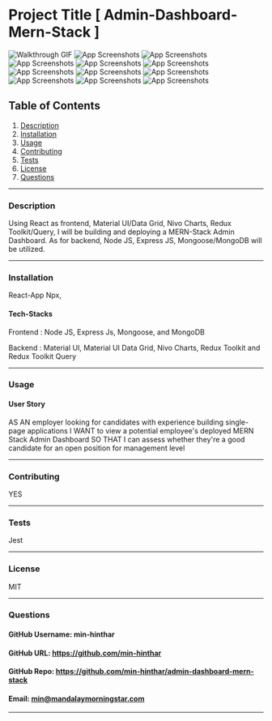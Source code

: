 # Project Title [ Admin-Dashboard-Mern-Stack ]

![Walkthrough GIF](./assets/GIFs/Admin_Dashboard_E-Commerce_Min.gif)
![App Screenshots](./assets/screenshots/1.jpeg)
![App Screenshots](./assets/screenshots/2.jpeg)
![App Screenshots](./assets/screenshots/3.jpeg)
![App Screenshots](./assets/screenshots/4.jpeg)
![App Screenshots](./assets/screenshots/5.jpeg)
![App Screenshots](./assets/screenshots/6.jpeg)
![App Screenshots](./assets/screenshots/7.jpeg)
![App Screenshots](./assets/screenshots/8.jpeg)
![App Screenshots](./assets/screenshots/9.jpeg)
![App Screenshots](./assets/screenshots/10.jpeg)
![App Screenshots](./assets/screenshots/11.jpeg)

## Table of Contents
1. [Description](#description)
2. [Installation](#installation)
3. [Usage](#usage)
4. [Contributing](#contributing)
5. [Tests](#tests)
6. [License](#license)
7. [Questions](#questions)

-----

### Description 
Using React as frontend, Material UI/Data Grid, Nivo Charts, Redux Toolkit/Query, I will be building and deploying a MERN-Stack Admin Dashboard. As for backend, Node JS, Express JS, Mongoose/MongoDB will be utilized.


-----

### Installation
React-App Npx, 


#### Tech-Stacks
Frontend : Node JS, Express Js, Mongoose, and MongoDB

Backend : Material UI, Material UI Data Grid, Nivo Charts, Redux Toolkit and Redux Toolkit Query

-----

### Usage 

#### User Story

AS AN employer looking for candidates with experience building single-page applications
I WANT to view a potential employee's deployed MERN Stack Admin Dashboard
SO THAT I can assess whether they're a good candidate for an open position for management level 

-----

### Contributing 
YES 

-----

### Tests 
Jest

-----

### License 
MIT 

-----

### Questions 

#### GitHub Username: min-hinthar 

#### GitHub URL: https://github.com/min-hinthar

#### GitHub Repo: https://github.com/min-hinthar/admin-dashboard-mern-stack

#### Email: min@mandalaymorningstar.com

-----



